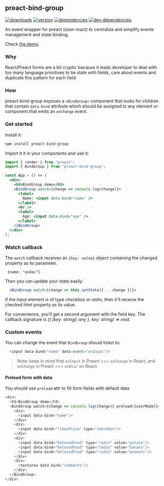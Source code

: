 ## preact-bind-group

[![downloads](https://img.shields.io/npm/dm/preact-bind-group.svg)](https://www.npmjs.com/package/preact-bind-group)
[![version](https://img.shields.io/npm/v/preact-bind-group.svg)](https://www.npmjs.com/package/preact-bind-group/)
[![dependencies](https://david-dm.org/k1r0s/preact-bind-group/status.svg)](https://david-dm.org/k1r0s/preact-bind-group/status.svg)
[![dev-dependencies](https://david-dm.org/k1r0s/preact-bind-group/dev-status.svg)](https://www.npmjs.com/package/preact-bind-group)


An event wrapper for preact (soon react) to centralize and simplify events management and state binding.

Check [the demo](https://codesandbox.io/s/wmpv1o4z8).

### Why

React/Preact forms are a bit cryptic because it leads developer to deal with too many language primitives to tie state with fields, care about events and duplicate this pattern for each field.

### How

preact-bind-group exposes a `<BindGroup>` component that looks for children that contain `data-bind` attribute which should be assigned to any element or component that emits an `onChange` event.


### Get started

Install it:

```bash
npm install preact-bind-group
```

Import it it in your components and use it:

```jsx
import { render } from "preact";
import { BindGroup } from "preact-bind-group";

const App = () => (
  <div>
    <h3>BindGroup demo</h3>
    <BindGroup watch={change => console.log(change)}>
      <label>
        Name: <input data-bind="name" />
      </label>
      <br />
      <label>
        Age: <input data-bind="age" />
      </label>
    </BindGroup>
  </div>
);
```

### Watch callback

The `watch` callback receives an `{key: value}` object containing the changed property as its parameter.

```
 {name: "asdas"}
```

Then you can update your state easily:

```jsx
  <BindGroup watch={change => this.setState({ ...change })}>
```

If the input element is of type _checkbox_ or _radio_, then it'll receive the checked html property as its value.

For convenience, you'll get a second argument with the field key. The callback signature is _({ [key: string]: any }, key: string) => void_.

### Custom events

You can change the event that `BindGroup` should listen to:

```javascript
  <input data-bind="name" data-event="onInput"/>
```

> Note: keep in mind that `onInput` in Preact === `onChange` in React, and `onChange` in Preact === `onBlur` on React.

#### Preload form with data

You should use `preload` attr to fill form fields with default data

```javascript
<div>
  <h3>BindGroup demo</h3>
  <BindGroup watch={change => console.log(change)} preload={userModel}>
    <div>
      <input data-bind="name"/>
    </div>
    <div>
      <input data-bind="likesPizza" type="checkbox"/>
    </div>
    <div>
      <input data-bind="belovedFood" type="radio" value="potato"/>
      <input data-bind="belovedFood" type="radio" value="banana"/>
      <input data-bind="belovedFood" type="radio" value="peanuts"/>
    </div>
    <div>
      <textarea data-bind="comments"/>
    </div>
  </BindGroup>
</div>
```
